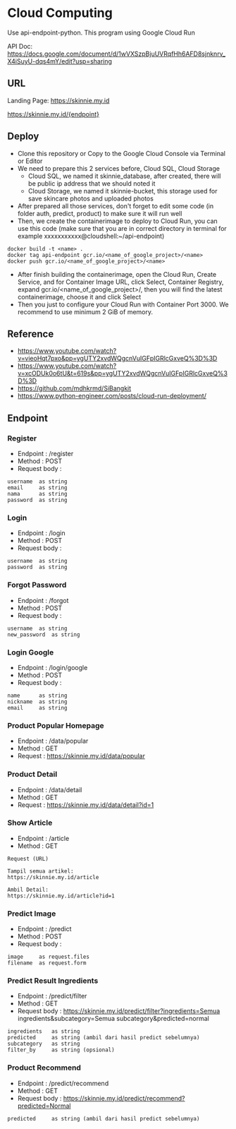 # Cloud Computing
Use api-endpoint-python. This program using Google Cloud Run

API Doc: https://docs.google.com/document/d/1wVXSzpBjuUVRqfHh6AFD8sjnknrv_X4iSuyU-dqs4mY/edit?usp=sharing
## URL
Landing Page: https://skinnie.my.id

https://skinnie.my.id/{endpoint}

## Deploy

* Clone this repository or Copy to the Google Cloud Console via Terminal or Editor
* We need to prepare this 2 services before, Cloud SQL, Cloud Storage
  * Cloud SQL, we named it skinnie_database, after created, there will be public ip address that we should noted it
  * Cloud Storage, we named it skinnie-bucket, this storage used for save skincare photos and uploaded photos
* After prepared all those services, don't forget to edit some code (in folder auth, predict, product) to make sure it will run well
* Then, we create the containerimage to deploy to Cloud Run, you can use this code (make sure that you are in correct directory in terminal for example xxxxxxxxxxx@cloudshell:~/api-endpoint)

```
docker build -t <name> .
docker tag api-endpoint gcr.io/<name_of_google_project>/<name>
docker push gcr.io/<name_of_google_project>/<name>
```

* After finish building the containerimage, open the Cloud Run, Create Service, and for Container Image URL, click Select, Container Registry, expand gcr.io/<name_of_google_project>/<name>, then you will find the latest containerimage, choose it and click Select
* Then you just to configure your Cloud Run with Container Port 3000. We recommend to use minimum 2 GiB of memory.

## Reference

* https://www.youtube.com/watch?v=vieoHqt7pxo&pp=ygUTY2xvdWQgcnVuIGFpIGRlcGxveQ%3D%3D
* https://www.youtube.com/watch?v=xcODUk0o6tU&t=619s&pp=ygUTY2xvdWQgcnVuIGFpIGRlcGxveQ%3D%3D
* https://github.com/mdhkrmd/SiBangkit
* https://www.python-engineer.com/posts/cloud-run-deployment/
 
## Endpoint
### Register

* Endpoint  : /register
* Method    : POST
* Request body :

```
username  as string
email     as string
nama      as string
password  as string
```

### Login

* Endpoint  : /login
* Method    : POST
* Request body :

```
username  as string
password  as string
```

### Forgot Password

* Endpoint  : /forgot
* Method    : POST
* Request body :

```
username  as string
new_password  as string
```

### Login Google

* Endpoint  : /login/google
* Method    : POST
* Request body :

```
name      as string
nickname  as string
email     as string
```

### Product Popular Homepage

* Endpoint  : /data/popular
* Method    : GET
* Request   : https://skinnie.my.id/data/popular

### Product Detail

* Endpoint  : /data/detail
* Method    : GET
* Request   : https://skinnie.my.id/data/detail?id=1

### Show Article

* Endpoint  : /article
* Method    : GET

```
Request (URL)

Tampil semua artikel:
https://skinnie.my.id/article

Ambil Detail:
https://skinnie.my.id/article?id=1
```

### Predict Image

* Endpoint  : /predict
* Method    : POST
* Request body :

```
image     as request.files
filename  as request.form
```

### Predict Result Ingredients

* Endpoint      : /predict/filter
* Method        : GET
* Request body  : https://skinnie.my.id/predict/filter?ingredients=Semua ingredients&subcategory=Semua subcategory&predicted=normal

```
ingredients   as string
predicted     as string (ambil dari hasil predict sebelumnya)
subcategory   as string
filter_by     as string (opsional)
```

### Product Recommend

* Endpoint      : /predict/recommend
* Method        : GET
* Request body  : https://skinnie.my.id/predict/recommend?predicted=Normal

```
predicted     as string (ambil dari hasil predict sebelumnya)
```
